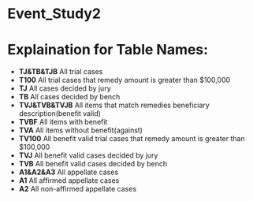 # Event_Study2


# Explaination for Table Names:
* __TJ&TB&TJB__  All trial cases
* __T100__ All trial cases that remedy amount is greater than $100,000
* __TJ__ All cases decided by jury
* __TB__ All cases decided by bench
* __TVJ&TVB&TVJB__ All items that match remedies beneficiary description(benefit valid)
* __TVBF__ All items with benefit
* __TVA__ All items without benefit(against)
* __TV100__ All benefit valid trial cases that remedy amount is greater than $100,000
* __TVJ__ All benefit valid cases decided by jury
* __TVB__ All benefit valid cases decided by bench
* __A1&A2&A3__ All appellate cases
* __A1__ All affirmed appellate cases
* __A2__ All non-affirmed appellate cases
